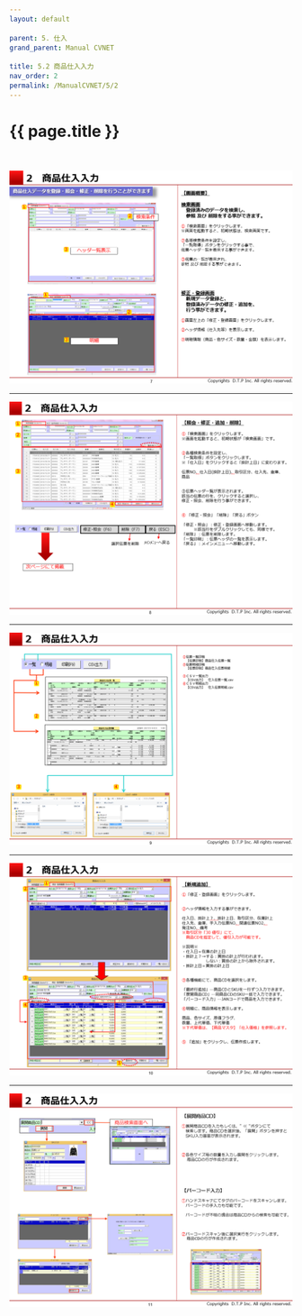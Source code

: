 ```yaml
---
layout: default

parent: 5. 仕入
grand_parent: Manual CVNET

title: 5.2 商品仕入入力
nav_order: 2
permalink: /ManualCVNET/5/2
---
```


# {{ page.title }} <br/><br/>

<a href="/img/Shiire/S8.PNG" target="_blank">
<img src="/img/Shiire/S8.PNG" alt="login image"></a>

---

<a href="/img/Shiire/S9.PNG" target="_blank">
<img src="/img/Shiire/S9.PNG" alt="login image"></a>

---

<a href="/img/Shiire/S10.PNG" target="_blank">
<img src="/img/Shiire/S10.PNG" alt="login image"></a>

---

<a href="/img/Shiire/S11.PNG" target="_blank">
<img src="/img/Shiire/S11.PNG" alt="login image"></a>

---

<a href="/img/Shiire/S12.PNG" target="_blank">
<img src="/img/Shiire/S12.PNG" alt="login image"></a>